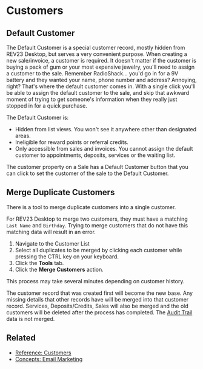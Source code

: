 # Customers

## Default Customer

The Default Customer is a special customer record, mostly hidden from REV23 Desktop, but serves a very convenient purpose. When creating a new sale/invoice, a customer is required. It doesn't matter if the customer is buying a pack of gum or your most expensive jewelry, you'll need to assign a customer to the sale. Remember RadioShack... you'd go in for a 9V battery and they wanted your name, phone number and address? Annoying, right? That's where the default customer comes in. With a single click you'll be able to assign the default customer to the sale, and skip that awkward moment of trying to get someone's information when they really just stopped in for a quick purchase.

The Default Customer is:
- Hidden from list views. You won't see it anywhere other than designated areas.
- Ineligible for reward points or referral credits.
- Only accessible from sales and invoices. You cannot assign the default customer to appointments, deposits, services or the waiting list.

The customer property on a Sale has a Default Customer button that you can click to set the customer of the sale to the Default Customer.

## Merge Duplicate Customers

There is a tool to merge duplicate customers into a single customer.

For REV23 Desktop to merge two customers, they must have a matching `Last Name` and `Birthday`. Trying to merge customers that do not have this matching data will result in an error.

1. Navigate to the Customer List
2. Select all duplicates to be merged by clicking each customer while pressing the CTRL key on your keyboard.
3. Click the **Tools** tab.
4. Click the **Merge Customers** action.

This process may take several minutes depending on customer history.

The customer record that was created first will become the new base. Any missing details that other records have will be merged into that customer record. Services, Deposits/Credits, Sales will also be merged and the old customers will be deleted after the process has completed. The [Audit Trail](audit-trail) data is not merged. 

## Related

- [Reference: Customers](../reference/customers.md)
- [Concepts: Email Marketing](email-marketing.md)


